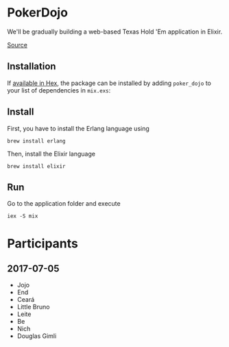 # PokerDojo

We'll be gradually building a web-based Texas Hold 'Em application in Elixir.

[Source](http://blog.tokafish.com/playing-poker-with-elixir-part-1/)

## Installation

If [available in Hex](https://hex.pm/docs/publish), the package can be installed
by adding `poker_dojo` to your list of dependencies in `mix.exs`:

## Install

First, you have to install the Erlang language using
```
brew install erlang
```

Then, install the Elixir language
```
brew install elixir
```

## Run
Go to the application folder and execute

```
iex -S mix
```

# Participants
## 2017-07-05
* Jojo
* End
* Ceará
* Little Bruno
* Leite
* Be
* Nich
* Douglas Gimli
